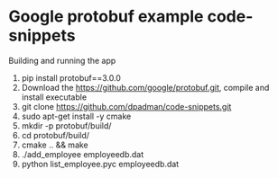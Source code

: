 # Google protobuf example code-snippets

Building and running the app
1) pip install protobuf==3.0.0
2) Download the https://github.com/google/protobuf.git, compile and install executable
3) git clone https://github.com/dpadman/code-snippets.git
4) sudo apt-get install -y cmake
5) mkdir -p protobuf/build/
6) cd protobuf/build/
7) cmake .. && make
8) ./add_employee employeedb.dat
9) python list_employee.pyc employeedb.dat
